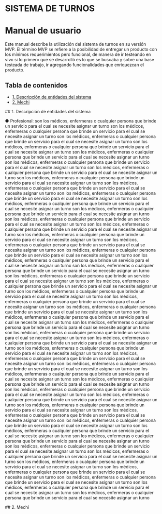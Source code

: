 # **SISTEMA DE TURNOS**



# Manual de usuario


Este manual describe la utilización del sistema de turnos en su versión MVP.  El término MVP se refiere a la posibilidad de entregar un producto con los mínimos requerimientos pero funcional, de manera de ir testeando en vivo si lo primero que se desarrolló es lo que se buscaba y sobre una base testeada de trabajo, ir agregando funcionalidades que enriquezcan el producto.

## Tabla de contenidos
  * [1. Descripción de entidades del sistema](#entidades)
  * [2. Mechi](#mechi)



<a id="entidades" />
## 1. Descripción de entidades del sistema

●	Profesional: son los médicos, enfermeras o cualquier persona que brinde un servicio para el cual se necesite asignar un turno
 son los médicos, enfermeras o cualquier persona que brinde un servicio para el cual se necesite asignar un turno son los médicos, enfermeras o cualquier persona que brinde un servicio para el cual se necesite asignar un turno son los médicos, enfermeras o cualquier persona que brinde un servicio para el cual se necesite asignar un turno son los médicos, enfermeras o cualquier persona que brinde un servicio para el cual se necesite asignar un turno son los médicos, enfermeras o cualquier persona que brinde un servicio para el cual se necesite asignar un turno son los médicos, enfermeras o cualquier persona que brinde un servicio para el cual se necesite asignar un turno son los médicos, enfermeras o cualquier persona que brinde un servicio para el cual se necesite asignar un turno son los médicos, enfermeras o cualquier persona que brinde un servicio para el cual se necesite asignar un turno son los médicos, enfermeras o cualquier persona que brinde un servicio para el cual se necesite asignar un turno son los médicos, enfermeras o cualquier persona que brinde un servicio para el cual se necesite asignar un turno son los médicos, enfermeras o cualquier persona que brinde un servicio para el cual se necesite asignar un turno son los médicos, enfermeras o cualquier persona que brinde un servicio para el cual se necesite asignar un turno son los médicos, enfermeras o cualquier persona que brinde un servicio para el cual se necesite asignar un turno son los médicos, enfermeras o cualquier persona que brinde un servicio para el cual se necesite asignar un turno son los médicos, enfermeras o cualquier persona que brinde un servicio para el cual se necesite asignar un turno son los médicos, enfermeras o cualquier persona que brinde un servicio para el cual se necesite asignar un turno son los médicos, enfermeras o cualquier persona que brinde un servicio para el cual se necesite asignar un turno son los médicos, enfermeras o cualquier persona que brinde un servicio para el cual se necesite asignar un turno son los médicos, enfermeras o cualquier persona que brinde un servicio para el cual se necesite asignar un turno son los médicos, enfermeras o cualquier persona que brinde un servicio para el cual se necesite asignar un turno son los médicos, enfermeras o cualquier persona que brinde un servicio para el cual se necesite asignar un turno son los médicos, enfermeras o cualquier persona que brinde un servicio para el cual se necesite asignar un turno son los médicos, enfermeras o cualquier persona que brinde un servicio para el cual se necesite asignar un turno son los médicos, enfermeras o cualquier persona que brinde un servicio para el cual se necesite asignar un turno son los médicos, enfermeras o cualquier persona que brinde un servicio para el cual se necesite asignar un turno son los médicos, enfermeras o cualquier persona que brinde un servicio para el cual se necesite asignar un turno son los médicos, enfermeras o cualquier persona que brinde un servicio para el cual se necesite asignar un turno son los médicos, enfermeras o cualquier persona que brinde un servicio para el cual se necesite asignar un turno son los médicos, enfermeras o cualquier persona que brinde un servicio para el cual se necesite asignar un turno son los médicos, enfermeras o cualquier persona que brinde un servicio para el cual se necesite asignar un turno son los médicos, enfermeras o cualquier persona que brinde un servicio para el cual se necesite asignar un turno son los médicos, enfermeras o cualquier persona que brinde un servicio para el cual se necesite asignar un turno son los médicos, enfermeras o cualquier persona que brinde un servicio para el cual se necesite asignar un turno son los médicos, enfermeras o cualquier persona que brinde un servicio para el cual se necesite asignar un turno son los médicos, enfermeras o cualquier persona que brinde un servicio para el cual se necesite asignar un turno son los médicos, enfermeras o cualquier persona que brinde un servicio para el cual se necesite asignar un turno son los médicos, enfermeras o cualquier persona que brinde un servicio para el cual se necesite asignar un turno son los médicos, enfermeras o cualquier persona que brinde un servicio para el cual se necesite asignar un turno son los médicos, enfermeras o cualquier persona que brinde un servicio para el cual se necesite asignar un turno son los médicos, enfermeras o cualquier persona que brinde un servicio para el cual se necesite asignar un turno son los médicos, enfermeras o cualquier persona que brinde un servicio para el cual se necesite asignar un turno son los médicos, enfermeras o cualquier persona que brinde un servicio para el cual se necesite asignar un turno son los médicos, enfermeras o cualquier persona que brinde un servicio para el cual se necesite asignar un turno son los médicos, enfermeras o cualquier persona que brinde un servicio para el cual se necesite asignar un turno son los médicos, enfermeras o cualquier persona que brinde un servicio para el cual se necesite asignar un turno son los médicos, enfermeras o cualquier persona que brinde un servicio para el cual se necesite asignar un turno

<a id="mechi" />
## 2. Mechi
